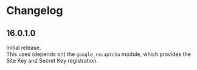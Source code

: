 # Changelog

## 16.0.1.0

Initial release.\
This uses (depends on) the `google_recaptcha` module, which provides the Site Key and Secret Key registration.

